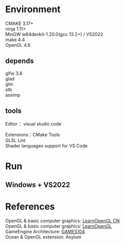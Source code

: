 # Environment
CMAKE 3.17+  
ninja 1.11+     
MinGW w64devkit-1.20.0(gcc 13.2+) / VS2022    
make 4.4  
OpenGL 4.6    

## depends
glfw 3.8    
glad  
glm  
stb  
assimp  

## tools
Editor： visual studio code  

Extensions：CMake Tools  
GLSL Lint  
Shader languages support for VS Code  

# Run
## Windows + VS2022

# References
OpenGL & basic computer graphics: [LearnOpenGL CN](https://learnopengl-cn.github.io/)  
OpenGL & basic computer graphics: [LearnOpenGL](https://learnopengl.com/)  
GameEngine Architecture: [GAMES104](https://games104.boomingtech.com/sc/)  
Ocean & OpenGL extension: Asylum  
